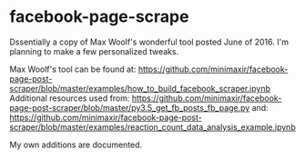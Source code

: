 # facebook-page-scrape
Dssentially a copy of Max Woolf's wonderful tool posted June of 2016. I'm planning to make a few personalized tweaks.

Max Woolf's tool can be found at: https://github.com/minimaxir/facebook-page-post-scraper/blob/master/examples/how_to_build_facebook_scraper.ipynb
Additional resources used from: https://github.com/minimaxir/facebook-page-post-scraper/blob/master/py3.5_get_fb_posts_fb_page.py
and: https://github.com/minimaxir/facebook-page-post-scraper/blob/master/examples/reaction_count_data_analysis_example.ipynb

My own additions are documented.
